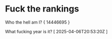 # Fuck the rankings

Who the hell am I?
{ 14446695 }

What fucking year is it?
[ 2025-04-06T20:53:20Z ]
